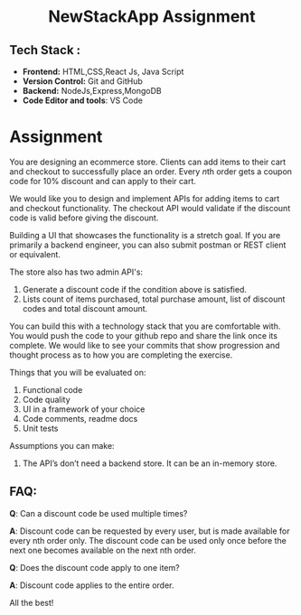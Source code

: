 <h1 align="center">
       NewStackApp Assignment
</h1>


## Tech Stack : 

- **Frontend:** HTML,CSS,React Js, Java Script
- **Version Control:** Git and GitHub
- **Backend:** NodeJs,Express,MongoDB
- **Code Editor and tools**: VS Code





# Assignment

You are designing an ecommerce store. Clients can add items to their cart and checkout to successfully place an order. Every *n*th order gets a coupon code for 10% discount and can apply to their cart. 

We would like you to design and implement APIs for adding items to cart and checkout functionality. The checkout API would validate if the discount code is valid before giving the discount. 

Building a UI that showcases the functionality is a stretch goal. If you are primarily a backend engineer, you can also submit postman or REST client or equivalent.

The store also has two admin API's:
1. Generate a discount code if the condition above is satisfied.
2. Lists count of items purchased, total purchase amount, list of discount codes and total discount amount. 

You can build this with a technology stack that you are comfortable with. You would push the code to your github repo and share the link once its complete. We would like to see your commits that show progression and thought process as to how you are completing the exercise. 

Things that you will be evaluated on:

1.	Functional code
2.	Code quality
3.	UI in a framework of your choice
4.	Code comments, readme docs
5.	Unit tests

Assumptions you can make:
1.	The API’s don’t need a backend store. It can be an in-memory store.


## FAQ:
**Q**: Can a discount code be used multiple times?

**A**: Discount code can be requested by every user, but is made available for every nth order only. The discount code can be used only once before the next one becomes available on the next nth order.

**Q**: Does the discount code apply to one item?

**A**: Discount code applies to the entire order.

All the best!
